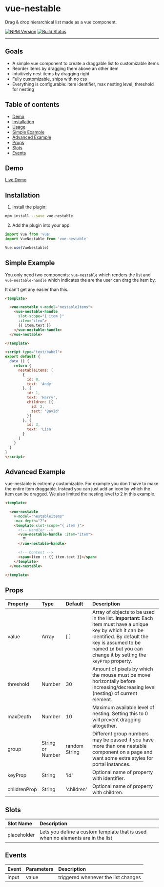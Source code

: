 # vue-nestable

Drag & drop hierarchical list made as a vue component.

[![NPM Version][npm-image]][npm-url]
[![Build Status][travis-image]][travis-url]

[npm-image]: https://img.shields.io/npm/v/vue-nestable.svg?style=flat-square
[npm-url]: https://www.npmjs.com/package/vue-nestable

[travis-image]: https://img.shields.io/travis/rhwilr/vue-nestable/master.svg?style=flat-square
[travis-url]: https://travis-ci.org/rhwilr/vue-nestable

<hr />


## Goals
  - A simple vue component to create a draggable list to customizable items
  - Reorder items by dragging them above an other item
  - Intuitively nest items by dragging right
  - Fully customizable, ships with no css
  - Everything is configurable: item identifier, max nesting level, threshold for nesting


## Table of contents
  * [Demo](#Demo)
  * [Installation](#installation)
  * [Usage](#usage)
  * [Simple Example](#simple-example)
  * [Advanced Example](#advanced-example)
  * [Props](#props)
  * [Slots](#slots)
  * [Events](#events)


## Demo

[Live Demo](https://rhwilr.github.io/vue-nestable/)


## Installation

1. Install the plugin:

```sh
npm install --save vue-nestable
```

2. Add the plugin into your app:

```js
import Vue from 'vue'
import VueNestable from 'vue-nestable'

Vue.use(VueNestable)
```

## Simple Example

You only need two components: `vue-nestable` which renders the list and `vue-nestable-handle` which indicates the are the user can drag the item by.

It can't get any easier than this. 

```html
<template>

  <vue-nestable v-model="nestableItems">
    <vue-nestable-handle
      slot-scope="{ item }"
      :item="item">
      {{ item.text }}
    </vue-nestable-handle>
  </vue-nestable>

</template>

<script type="text/babel">
export default {
  data () {
    return {
      nestableItems: [
        {
          id: 0,
          text: 'Andy'
        }, {
          id: 1,
          text: 'Harry',
          children: [{
            id: 2,
            text: 'David'
          }]
        }, {
          id: 3,
          text: 'Lisa'
        }
      ]
    }
  }
}
</script>
```

## Advanced Example

vue-nestable is extremly customizable. For example you don't have to make the entire item draggable. Instead you can just add an icon by which the item can be dragged. We also limited the nesting level to 2 in this example.

```html
<template>

  <vue-nestable
    v-model="nestableItems"
    :max-depth="2">
    <template slot-scope="{ item }">
      <!-- Handler -->
      <vue-nestable-handle :item="item">
        ☰
      </vue-nestable-handle>

      <!-- Content -->
      <span>Item :: {{ item.text }}</span>
    </template>
  </vue-nestable>

</template>
```


## Props
| Property     | Type             | Default       | Description                                                                                                                                                                                                                     |
| :----------- | :--------------- | :------------ | :------------------------------------------------------------------------------------------------------------------------------------------------------------------------------------------------------------------------------ |
| value        | Array            | [ ]           | Array of objects to be used in the list. **Important:** Each item must have a unique key by which it can be identified. By default the key is assumed to be named `id` but you can change it by setting the `keyProp` property. |
| threshold    | Number           | 30            | Amount of pixels by which the mouse must be move horizontally before increasing/decreasing level (nesting) of current element.                                                                                                  |
| maxDepth     | Number           | 10            | Maximum available level of nesting. Setting this to 0 will prevent dragging altogether.                                                                                                                                         |
| group        | String or Number | random String | Different group numbers may be passed if you have more than one nestable component on a page and want some extra styles for portal instances.                                                                                   |
| keyProp      | String           | 'id'          | Optional name of property with identifier.                                                                                                                                                                                      |
| childrenProp | String           | 'children'    | Optional name of property with children.                                                                                                                                                                                        |

## Slots
| Slot Name   | Description                                                                     |
| :---------- | :------------------------------------------------------------------------------ |
| placeholder | Lets you define a custom template that is used when no elements are in the list |


## Events
| Event | Parameters | Description                         |
| :---- | :--------- | :---------------------------------- |
| input | value      | triggered whenever the list changes |


